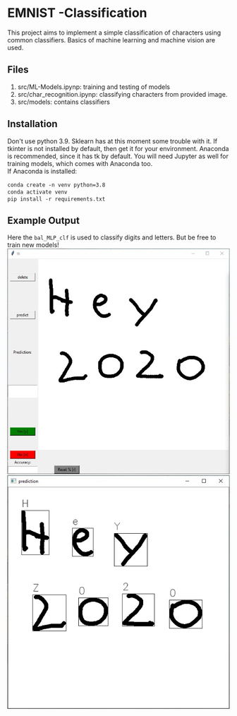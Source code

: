 # EMNIST -Classification
This project aims to implement a simple classification of characters using common classifiers. Basics of machine learning and machine vision are used.
## Files  
1. src/ML-Models.ipynp: training and testing of models
2. src/char_recognition.ipynp: classifying characters from provided image.
3. src/models: contains classifiers
## Installation  
Don't use python 3.9. Sklearn has at this moment some trouble with it.
If tkinter is not installed by default, then get it for your environment. Anaconda is recommended, since it has tk by default. You will need Jupyter as well for training models, which comes with Anaconda too.  
If Anaconda is installed:
```
conda create -n venv python=3.8
conda activate venv
pip install -r requirements.txt
```
## Example Output  
Here the `bal_MLP_clf` is used to classify digits and letters. But be free to train new models!
![ ](https://github.com/NelsonIg/EMINST-Classification/blob/master/images/example_inp.jpg)
![ ](https://github.com/NelsonIg/EMINST-Classification/blob/master/images/example_out.jpg)

